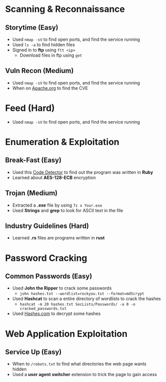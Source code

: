 # Scanning & Reconnaissance 
## Storytime (Easy)
- Used `nmap -sV` to find open ports, and find the service running 
- Used `ls -a` to find hidden files 
- Signed in to **ftp** using `ftt <ip>`
	- Download files in ftp using `get`
## Vuln Recon (Medium)
- Used `nmap -sV` to find open ports, and find the service running 
- When on [Apache.org](https://httpd.apache.org/security/vulnerabilities_24.html) to find the CVE  
# Feed (Hard)
- Used `nmap -sV` to find open ports, and find the service running 
# Enumeration & Exploitation 
## Break-Fast (Easy)
- Used this [Code Detector](https://creativetechguy.com/utilities/codedetector) to find out the program was written in **Ruby**
- Learned about **AES-128-ECB** encryption
## Trojan (Medium)
- Extracted a **.exe** file by using `7z x Your.exe`
- Used **Strings** and **grep** to look for ASCII text in the file  
## Industry Guidelines (Hard)
- Learned **.rs** files are programs written in **rust**
# Password Cracking 
## Common Passwords (Easy)
- Used **John the Ripper** to crack some passwords 
	- `john hashes.txt --wordlist=rockyou.txt --format=md5crypt`
- Used **Hashcat** to scan a entire directory of wordlists to crack the hashes
	- `hashcat -m 20 hashes.txt SecLists/Passwords/ -a 0 -o cracked_passwords.txt`
- Used [Hashes.com](https://hashes.com/en/decrypt/hash) to decrypt some hashes
# Web Application Exploitation 
## Service Up (Easy)
- When to `/robots.txt` to find what directories the web page wants hidden 
- Used a **user agent switcher** extension to trick the page to gain access 